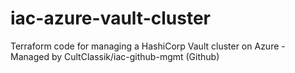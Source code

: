 # iac-azure-vault-cluster
Terraform code for managing a HashiCorp Vault cluster on Azure - Managed by CultClassik/iac-github-mgmt (Github)
